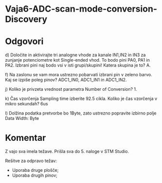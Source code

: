 # Vaja6-ADC-scan-mode-conversion-Discovery

# Odgovori
d) Določite in aktivirajte tri analogne vhode za kanale IN1,IN2 in IN3 za zunjanje potenciometre kot Single-ended vhod. To bodo pini PA0, PA1 in PA2. 
Izbrani pini naj bodo vsi v isti grupi/skupini! Katera skupina je to? A.

f) Na zaslonu se vam mora ustrezno pobarvati izbrani pin v zeleno barvo. Kaj se izpiše poleg pinov? ADC1_IN0, ADC1_IN1 in ADC1_IN2.

j) Koliko je privzeta vrednost parametra Number of Conversion? 1.

k) Čas vzorčenja Sampling time izberite 92.5 cikla. Koliko je čas vzorčenja v mikro sekundah? 6us

l) Dolžina podatka pretvorbe bo 1Byte, zato ustrezno popravite izbirno polje Data Width: Byte 


# Komentar

Z vajo sva imela težave. Prišla sva do 5. naloge v STM Studio.

Rešitve za odpravo težav:
- Uporaba druge plošče;
- Uporaba drugih pinov;

